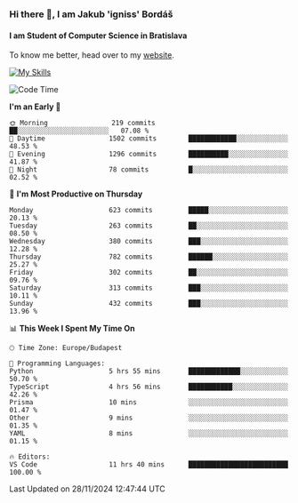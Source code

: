 ### Hi there 👋, I am Jakub 'igniss' Bordáš

#### I am Student of Computer Science in Bratislava
To know me better, head over to my [website](https://bordas.sk).

[![My Skills](https://skillicons.dev/icons?i=js,html,css,figma,svelte,java,kotlin,python,postgresql,typescript,nest,nodejs)](https://bordas.sk)


<!--START_SECTION:waka-->
![Code Time](http://img.shields.io/badge/Code%20Time-1%2C597%20hrs%2010%20mins-blue)

**I'm an Early 🐤** 

```text
🌞 Morning                219 commits         ██░░░░░░░░░░░░░░░░░░░░░░░   07.08 % 
🌆 Daytime                1502 commits        ████████████░░░░░░░░░░░░░   48.53 % 
🌃 Evening                1296 commits        ██████████░░░░░░░░░░░░░░░   41.87 % 
🌙 Night                  78 commits          █░░░░░░░░░░░░░░░░░░░░░░░░   02.52 % 
```
📅 **I'm Most Productive on Thursday** 

```text
Monday                   623 commits         █████░░░░░░░░░░░░░░░░░░░░   20.13 % 
Tuesday                  263 commits         ██░░░░░░░░░░░░░░░░░░░░░░░   08.50 % 
Wednesday                380 commits         ███░░░░░░░░░░░░░░░░░░░░░░   12.28 % 
Thursday                 782 commits         ██████░░░░░░░░░░░░░░░░░░░   25.27 % 
Friday                   302 commits         ██░░░░░░░░░░░░░░░░░░░░░░░   09.76 % 
Saturday                 313 commits         ███░░░░░░░░░░░░░░░░░░░░░░   10.11 % 
Sunday                   432 commits         ███░░░░░░░░░░░░░░░░░░░░░░   13.96 % 
```


📊 **This Week I Spent My Time On** 

```text
🕑︎ Time Zone: Europe/Budapest

💬 Programming Languages: 
Python                   5 hrs 55 mins       █████████████░░░░░░░░░░░░   50.70 % 
TypeScript               4 hrs 56 mins       ███████████░░░░░░░░░░░░░░   42.26 % 
Prisma                   10 mins             ░░░░░░░░░░░░░░░░░░░░░░░░░   01.47 % 
Other                    9 mins              ░░░░░░░░░░░░░░░░░░░░░░░░░   01.35 % 
YAML                     8 mins              ░░░░░░░░░░░░░░░░░░░░░░░░░   01.15 % 

🔥 Editors: 
VS Code                  11 hrs 40 mins      █████████████████████████   100.00 % 
```


 Last Updated on 28/11/2024 12:47:44 UTC
<!--END_SECTION:waka-->
